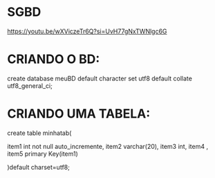 # SGBD

https://youtu.be/wXViczeTr6Q?si=UvH77gNxTWNlgc6G

# CRIANDO O BD:

create database meuBD
default character set utf8 
default collate utf8_general_ci;

# CRIANDO UMA TABELA:

create table minhatab(

item1 int not null auto_incremente,
item2 varchar(20),
item3 int,
item4 ,
item5
primary Key(item1)

)default charset=utf8;


